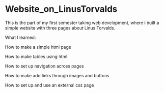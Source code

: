 # Website_on_LinusTorvalds
This is the part of my first semester taking web development, where i built a simple website with three pages about Linus Torvalds. 

What I learned: 

How to make a simple html page

How to make tables using html 

How to set up navigation across pages 

How to make add links through images and buttons

How to set up and use an external css page 


